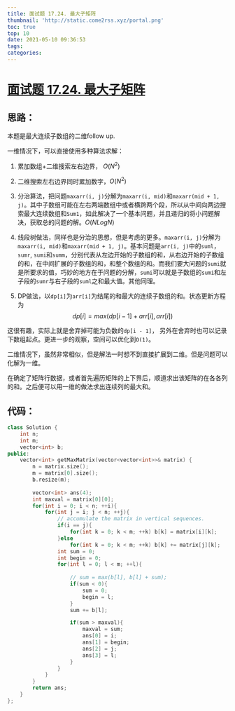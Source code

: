 ```yaml
---
title: 面试题 17.24. 最大子矩阵
thumbnail: 'http://static.come2rss.xyz/portal.png'
toc: true
top: 10
date: 2021-05-10 09:36:53
tags:
categories:
---
```




# [面试题 17.24. 最大子矩阵](https://leetcode-cn.com/problems/max-submatrix-lcci/)



## 思路：

本题是最大连续子数组的二维follow up.

一维情况下，可以直接使用多种算法求解：

1. 累加数组+二维搜索左右边界， $O(N^2)$

2. 二维搜索左右边界同时累加数字，$O(N^2)$

3. 分治算法，把问题`maxarr(i, j)`分解为`maxarr(i, mid)`和`maxarr(mid + 1, j)`。其中子数组可能在左右两端数组中或者横跨两个段，所以从中间向两边搜索最大连续数组和`Sum1`，如此解决了一个基本问题，并且递归的将小问题解决，获取总的问题的解。$O(NLogN)$

4. 线段树做法，同样也是分治的思想，但是考虑的更多。`maxarr(i, j)`分解为`maxarr(i, mid)`和`maxarr(mid + 1, j)`。基本问题是`arr(i, j)`中的`suml`，`sumr`, `sumi`和`summ`，分别代表从左边开始的子数组的和，从右边开始的子数组的和，在中间扩展的子数组的和，和整个数组的和。而我们要大问题的`sumi`就是所要求的值，巧妙的地方在于问题的分解，`sumi`可以就是子数组的`sumi`和左子段的`sumr`与右子段的`suml`之和最大值。其他同理。

5. DP做法，以`dp[i]`为`arr[i]`为结尾的和最大的连续子数组的和。状态更新方程为
   $$
   dp[i] = max(dp[i - 1] + arr[i], arr[i])
   $$
   

这很有趣，实际上就是舍弃掉可能为负数的`dp[i - 1]`， 另外在舍弃时也可以记录下数组起点。更进一步的观察，空间可以优化到`O(1)`。



二维情况下，虽然非常相似，但是解法一时想不到直接扩展到二维。但是问题可以化解为一维。

在确定了矩阵行数据，或者首先遍历矩阵的上下界后，顺道求出该矩阵的在各各列的和。之后便可以用一维的做法求出连续列的最大和。

<!-- more -->

## 代码：

```c++
class Solution {
    int n;
    int m;
    vector<int> b;
public:
    vector<int> getMaxMatrix(vector<vector<int>>& matrix) {
        n = matrix.size();
        m = matrix[0].size();
        b.resize(m);
        
        vector<int> ans(4);
        int maxval = matrix[0][0];
        for(int i = 0; i < n; ++i){            
            for(int j = i; j < n; ++j){
                // accumulate the matrix in vertical sequences.
                if(i == j){
                    for(int k = 0; k < m; ++k) b[k] = matrix[i][k];
                }else
                    for(int k = 0; k < m; ++k) b[k] += matrix[j][k];
                int sum = 0;
                int begin = 0;
                for(int l = 0; l < m; ++l){
                    
                    // sum = max(b[l], b[l] + sum);
                    if(sum < 0){
                        sum = 0;
                        begin = l;
                    }
                    sum += b[l];

                    if(sum > maxval){
                        maxval = sum;
                        ans[0] = i;
                        ans[1] = begin;
                        ans[2] = j;
                        ans[3] = l;
                    }
                }        
            }
        }
        return ans;
    }
};
```

